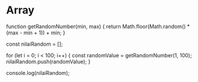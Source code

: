 # Array

function getRandomNumber(min, max) {
    return Math.floor(Math.random() * (max - min + 1)) + min;
  }
  
  const nilaiRandom = [];
  
  for (let i = 0; i < 100; i++) {
    const randomValue = getRandomNumber(1, 100);
    nilaiRandom.push(randomValue);
  }
  
  console.log(nilaiRandom);
  
